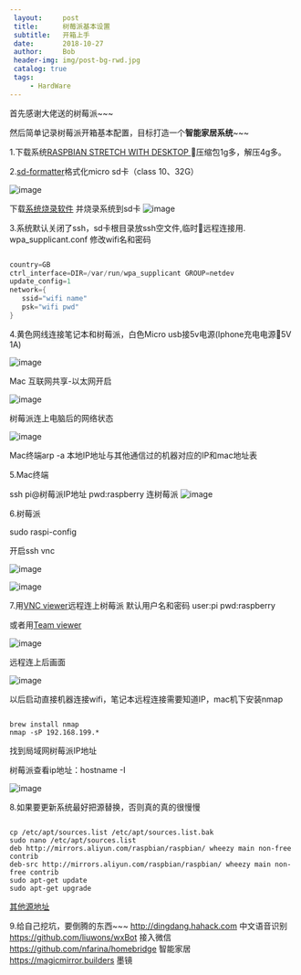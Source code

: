 ```yaml
---
 layout:     post
 title:      树莓派基本设置
 subtitle:   开箱上手
 date:       2018-10-27
 author:     Bob
 header-img: img/post-bg-rwd.jpg
 catalog: true
 tags:
     - HardWare
---
```


首先感谢大佬送的树莓派~~~

然后简单记录树莓派开箱基本配置，目标打造一个**智能家居系统**~~~

1.下载系统[RASPBIAN STRETCH WITH DESKTOP ](https://www.raspberrypi.org/downloads/raspbian/)压缩包1g多，解压4g多。

2.[sd-formatter](https://www.sdcard.org/chs/downloads/formatter_4/index.html)格式化micro sd卡（class 10、32G）

![image](/img/1.png)

下载[系统烧录软件](https://etcher.io) 并烧录系统到sd卡
![image](/img/2.png)


3.系统默认关闭了ssh，sd卡根目录放ssh空文件,临时远程连接用.
wpa_supplicant.conf 修改wifi名和密码

 ```c

country=GB
ctrl_interface=DIR=/var/run/wpa_supplicant GROUP=netdev
update_config=1
network={
    ssid="wifi name"
    psk="wifi pwd"
}

 ```

4.黄色网线连接笔记本和树莓派，白色Micro usb接5v电源(Iphone充电电源5V 1A)

![image](/img/11.jpg)


Mac 互联网共享-以太网开启

![image](/img/3.png)

树莓派连上电脑后的网络状态

![image](/img/4.png)

Mac终端arp -a 本地IP地址与其他通信过的机器对应的IP和mac地址表



5.Mac终端 

ssh pi@树莓派IP地址 pwd:raspberry 连树莓派
![image](/img/5.png)

6.树莓派

sudo raspi-config

开启ssh vnc

![image](/img/6.png)

![image](/img/7.png)

7.用[VNC viewer](https://www.realvnc.com/en/connect/download/viewer/)远程连上树莓派
默认用户名和密码
user:pi
pwd:raspberry

或者用[Team viewer](https://www.teamviewer.com)

![image](/img/8.png)

远程连上后画面

![image](/img/9.png)

以后启动直接机器连接wifi，笔记本远程连接需要知道IP，mac机下安装nmap

```shell

brew install nmap
nmap -sP 192.168.199.*

 ```
 
找到局域网树莓派IP地址

树莓派查看ip地址：hostname -I

![image](/img/10.png)


8.如果要更新系统最好把源替换，否则真的真的很慢慢

 ```shell

cp /etc/apt/sources.list /etc/apt/sources.list.bak
sudo nano /etc/apt/sources.list
deb http://mirrors.aliyun.com/raspbian/raspbian/ wheezy main non-free contrib
deb-src http://mirrors.aliyun.com/raspbian/raspbian/ wheezy main non-free contrib
sudo apt-get update
sudo apt-get upgrade

 ```

[其他源地址](https://segmentfault.com/a/1190000000503041)


9.给自己挖坑，要倒腾的东西~~~
http://dingdang.hahack.com
中文语音识别
https://github.com/liuwons/wxBot
接入微信
https://github.com/nfarina/homebridge
智能家居
https://magicmirror.builders
墨镜


